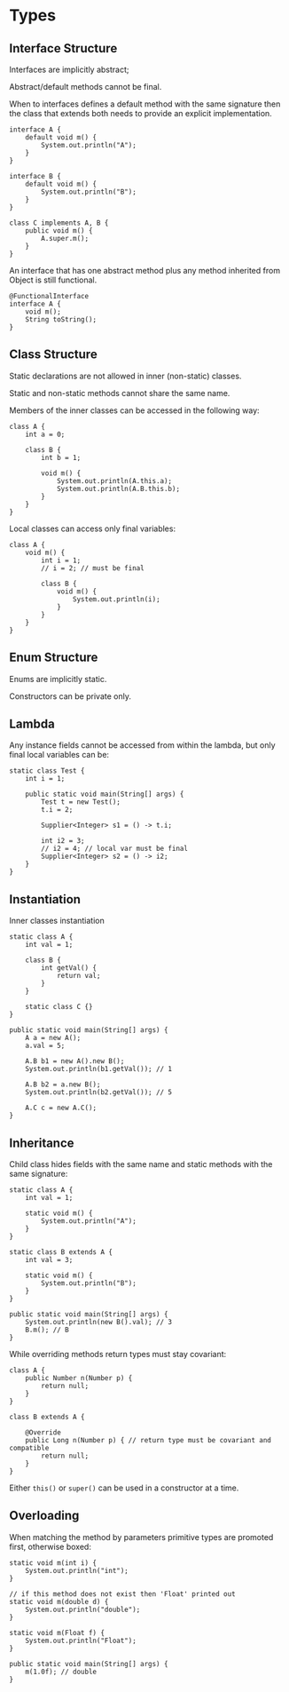 # Types

## Interface Structure

Interfaces are implicitly abstract;

Abstract/default methods cannot be final.

When to interfaces defines a default method with the same signature then the class that extends both needs to provide an explicit implementation.

```text
interface A {
    default void m() {
        System.out.println("A");
    }
}

interface B {
    default void m() {
        System.out.println("B");
    }
}

class C implements A, B {
    public void m() {
        A.super.m();
    }
}
```

An interface that has one abstract method plus any method inherited from Object is still functional.

```text
@FunctionalInterface
interface A {
    void m();
    String toString();
}
```

## Class Structure

Static declarations are not allowed in inner \(non-static\) classes.

Static and non-static methods cannot share the same name.

Members of the inner classes can be accessed in the following way:

```text
class A {
    int a = 0;
    
    class B {
        int b = 1;
        
        void m() {
            System.out.println(A.this.a);
            System.out.println(A.B.this.b);
        }
    }
}
```

Local classes can access only final variables:

```text
class A {
    void m() {
        int i = 1;
        // i = 2; // must be final
        
        class B {
            void m() {
                System.out.println(i);
            }
        }
    }
}
```

## Enum Structure

Enums are implicitly static.

Constructors can be private only.

## Lambda

Any instance fields cannot be accessed from within the lambda, but only final local variables can be:

```text
static class Test {
    int i = 1;

    public static void main(String[] args) {
        Test t = new Test();
        t.i = 2;

        Supplier<Integer> s1 = () -> t.i;
        
        int i2 = 3;
        // i2 = 4; // local var must be final
        Supplier<Integer> s2 = () -> i2;
    }
}
```

## Instantiation

Inner classes instantiation

```text
static class A {
    int val = 1;

    class B {
        int getVal() {
            return val;
        }
    }

    static class C {}
}

public static void main(String[] args) {
    A a = new A();
    a.val = 5;

    A.B b1 = new A().new B();
    System.out.println(b1.getVal()); // 1

    A.B b2 = a.new B();
    System.out.println(b2.getVal()); // 5

    A.C c = new A.C();
}
```

## Inheritance

Child class hides fields with the same name and static methods with the same signature:

```text
static class A {
    int val = 1;

    static void m() {
        System.out.println("A");
    }
}

static class B extends A {
    int val = 3;

    static void m() {
        System.out.println("B");
    }
}

public static void main(String[] args) {
    System.out.println(new B().val); // 3
    B.m(); // B
}
```

While overriding methods return types must stay covariant:

```text
class A {
    public Number n(Number p) {
        return null;
    }
}

class B extends A {

    @Override
    public Long n(Number p) { // return type must be covariant and compatible
        return null;
    }
}
```

Either `this()` or `super()` can be used in a constructor at a time.

## Overloading

When matching the method by parameters primitive types are promoted first, otherwise boxed:

```text
static void m(int i) {
    System.out.println("int");
}

// if this method does not exist then 'Float' printed out
static void m(double d) {
    System.out.println("double");
}

static void m(Float f) {
    System.out.println("Float");
}

public static void main(String[] args) {
    m(1.0f); // double
}
```

